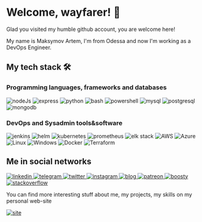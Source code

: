 # Welcome, wayfarer! 👋

Glad you visited my humble github account, you are welcome here!

My name is Maksymov Artem, I'm from Odessa and now I'm working as a DevOps Engineer.

## My tech stack 🛠

### Programming languages, frameworks and databases
![nodeJs](https://img.shields.io/badge/nodejs-339933?logo=Node.Js&logoColor=white&style=for-the-badge)
![express](https://img.shields.io/badge/express-000000?logo=express&logoColor=white&style=for-the-badge)
![python](https://img.shields.io/badge/python-3776AB?logo=python&logoColor=white&style=for-the-badge)
![bash](https://img.shields.io/badge/bash-4EAA25?logo=gnu-bash&logoColor=white&style=for-the-badge)
![powershell](https://img.shields.io/badge/powershell-5391FE?logo=powershell&logoColor=white&style=for-the-badge)
![mysql](https://img.shields.io/badge/mysql-4479A1?logo=mysql&logoColor=white&style=for-the-badge)
![postgresql](https://img.shields.io/badge/postgresql-4169E1?logo=postgresql&logoColor=white&style=for-the-badge)
![mongodb](https://img.shields.io/badge/mongodb-47A248?logo=mongodb&logoColor=white&style=for-the-badge)

### DevOps and Sysadmin tools&software

![jenkins](https://img.shields.io/badge/jenkins-D24939?logo=jenkins&logoColor=white&style=for-the-badge)
![helm](https://img.shields.io/badge/helm-0F1689?logo=helm&logoColor=white&style=for-the-badge)
![kubernetes](https://img.shields.io/badge/kubernetes-326CE5?logo=kubernetes&logoColor=white&style=for-the-badge)
![prometheus](https://img.shields.io/badge/prometheus-E6522C?logo=prometheus&logoColor=white&style=for-the-badge)
![elk stack](https://img.shields.io/badge/elk-005571?logo=elastic&logoColor=white&style=for-the-badge)
![AWS](https://img.shields.io/badge/aws-232F3E?logo=amazon-aws&logoColor=white&style=for-the-badge)
![Azure](https://img.shields.io/badge/azure-0078D4?logo=microsoft-azure&logoColor=white&style=for-the-badge)
![Linux](https://img.shields.io/badge/linux-FCC624?logo=linux&logoColor=white&style=for-the-badge)
![Windows](https://img.shields.io/badge/windows-0078D6?logo=windows&logoColor=white&style=for-the-badge)
![Docker](https://img.shields.io/badge/docker-2496ED?logo=docker&logoColor=white&style=for-the-badge)
![Terraform](https://img.shields.io/badge/terraform-7B42BC?logo=terraform&logoColor=white&style=for-the-badge)

## Me in social networks

[![linkedin](https://img.shields.io/badge/linkedin-0A66C2?logo=linkedin&logoColor=white&style=for-the-badge) ](https://www.linkedin.com/in/artyom-maximov/) [![telegram](https://img.shields.io/badge/telegram-26A5E4?logo=telegram&logoColor=white&style=for-the-badge) ](https://t.me/Artefall)
[![twitter](https://img.shields.io/badge/twitter-1DA1F2?logo=twitter&logoColor=white&style=for-the-badge) ](https://twitter.com/MaksymovArtem)
[![instagram](https://img.shields.io/badge/instagram-E4405F?logo=instagram&logoColor=white&style=for-the-badge) ](https://www.instagram.com/artefall12/)
[![blog](https://img.shields.io/badge/blog-000000?logo=telegraph&logoColor=white&style=for-the-badge) ](https://t.me/secretsupper)
[![patreon](https://img.shields.io/badge/patreon-FF424D?logo=patreon&logoColor=white&style=for-the-badge) ](https://www.patreon.com/artem_maksymov)
[![boosty](https://img.shields.io/badge/boosty-FF424D?logo=patreon&logoColor=white&style=for-the-badge) ](https://boosty.to/artefall)
[![stackoverflow](https://img.shields.io/badge/stackoverflow-F58025?logo=stack-overflow&logoColor=white&style=for-the-badge) ](https://stackoverflow.com/users/15389140/artem-maksymov)





You can find more interesting stuff about me, my projects, my skills on my personal web-site

[![site](https://img.shields.io/badge/site-339933?logo=github-pages&logoColor=white&style=for-the-badge) ](https://artefall.github.io)

